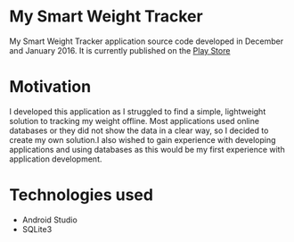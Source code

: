 # My Smart Weight Tracker
My Smart Weight Tracker application source code developed in December and January 2016.
It is currently published on the [Play Store](https://play.google.com/store/apps/details?id=com.seandurban.apps.simpleweighttracker)

# Motivation
I developed this application as I struggled to find a simple, lightweight solution to tracking my weight offline. Most applications used online databases or they did not show the data in a clear way, so I decided to create my own solution.I also wished to gain experience with developing applications and using databases as this would be my first experience with application development.  

# Technologies used
* Android Studio 
* SQLite3 

